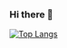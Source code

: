 ### Hi there 👋

[![Top Langs](https://github-readme-stats.vercel.app/api/top-langs/?username=taqro
)](https://github.com/anuraghazra/github-readme-stats)
